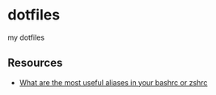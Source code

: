 # dotfiles

my dotfiles

## Resources

* [What are the most useful aliases in your bashrc or zshrc](https://lobste.rs/s/qgqssl/what_are_most_useful_aliases_your_bashrc)
